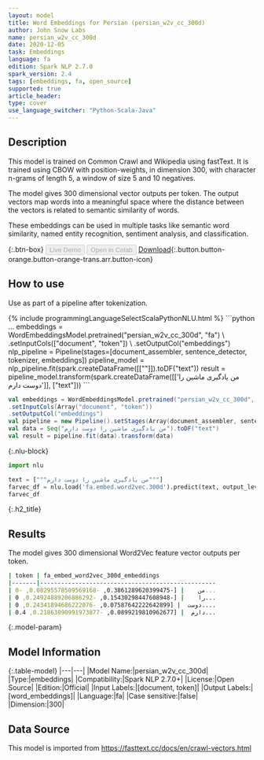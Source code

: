 ```yaml
---
layout: model
title: Word Embeddings for Persian (persian_w2v_cc_300d)
author: John Snow Labs
name: persian_w2v_cc_300d
date: 2020-12-05
task: Embeddings
language: fa
edition: Spark NLP 2.7.0
spark_version: 2.4
tags: [embeddings, fa, open_source]
supported: true
article_header:
type: cover
use_language_switcher: "Python-Scala-Java"
---
```


## Description

This model is trained on Common Crawl and Wikipedia using fastText. It is trained using CBOW with position-weights, in dimension 300, with character n-grams of length 5, a window of size 5 and 10 negatives.

The model gives 300 dimensional vector outputs per token. The output vectors map words into a meaningful space where the distance between the vectors is related to semantic similarity of words.

These embeddings can be used in multiple tasks like semantic word similarity, named entity recognition, sentiment analysis, and classification.

{:.btn-box}
<button class="button button-orange" disabled>Live Demo</button>
<button class="button button-orange" disabled>Open in Colab</button>
[Download](https://s3.amazonaws.com/auxdata.johnsnowlabs.com/public/models/persian_w2v_cc_300d_fa_2.7.0_2.4_1607169840793.zip){:.button.button-orange.button-orange-trans.arr.button-icon}

## How to use

Use as part of a pipeline after tokenization.

<div class="tabs-box" markdown="1">
{% include programmingLanguageSelectScalaPythonNLU.html %}
```python
...
embeddings = WordEmbeddingsModel.pretrained("persian_w2v_cc_300d", "fa") \
.setInputCols(["document", "token"]) \
.setOutputCol("embeddings")
nlp_pipeline = Pipeline(stages=[document_assembler, sentence_detector, tokenizer, embeddings])
pipeline_model = nlp_pipeline.fit(spark.createDataFrame([[""]]).toDF("text"))
result = pipeline_model.transform(spark.createDataFrame([['من یادگیری ماشین را دوست دارم']], ["text"]))
```

```scala
val embeddings = WordEmbeddingsModel.pretrained("persian_w2v_cc_300d", "fa") 
.setInputCols(Array("document", "token"))
.setOutputCol("embeddings")
val pipeline = new Pipeline().setStages(Array(document_assembler, sentence_detector, tokenizer, embeddings))
val data = Seq("من یادگیری ماشین را دوست دارم").toDF("text")
val result = pipeline.fit(data).transform(data)
```

{:.nlu-block}
```python
import nlu

text = ["""من یادگیری ماشین را دوست دارم"""]
farvec_df = nlu.load('fa.embed.word2vec.300d').predict(text, output_level='token')
farvec_df
```

</div>

{:.h2_title}
## Results
The model gives 300 dimensional Word2Vec feature vector outputs per token.
```bash
| token	| fa_embed_word2vec_300d_embeddings
|-------|--------------------------------------------------		
| من	| [-0.3861289620399475, -0.08295578509569168, -0...
| را	| [-0.15430298447608948, -0.24924889206886292, 0...
| دوست	| [0.07587642222642899, -0.24341894686222076, 0....
| دارم	| [0.0899219810962677, -0.21863090991973877, 0.4...
```
{:.model-param}
## Model Information

{:.table-model}
|---|---|
|Model Name:|persian_w2v_cc_300d|
|Type:|embeddings|
|Compatibility:|Spark NLP 2.7.0+|
|License:|Open Source|
|Edition:|Official|
|Input Labels:|[document, token]|
|Output Labels:|[word_embeddings]|
|Language:|fa|
|Case sensitive:|false|
|Dimension:|300|

## Data Source

This model is imported from https://fasttext.cc/docs/en/crawl-vectors.html